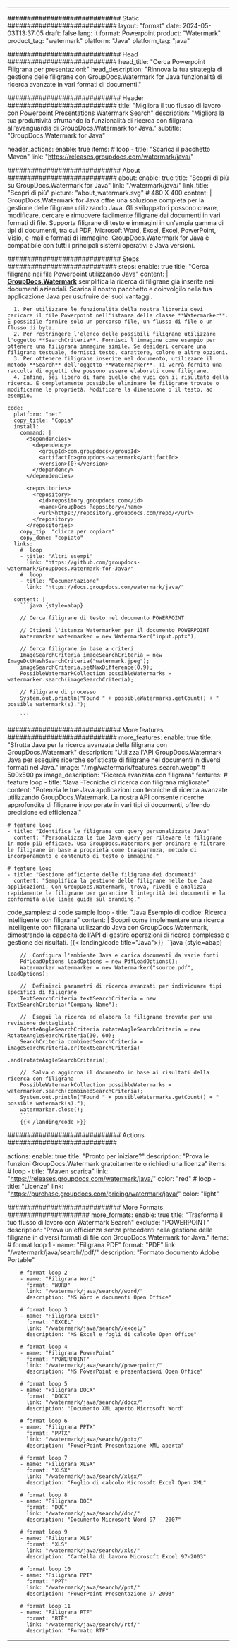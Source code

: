 
---
############################# Static ############################
layout: "format"
date:  2024-05-03T13:37:05
draft: false
lang: it
format: Powerpoint
product: "Watermark"
product_tag: "watermark"
platform: "Java"
platform_tag: "java"

############################# Head ############################
head_title: "Cerca Powerpoint Filigrana per presentazioni:"
head_description: "Rinnova la tua strategia di gestione delle filigrane con GroupDocs.Watermark for Java funzionalità di ricerca avanzate in vari formati di documenti."

############################# Header ############################
title: "Migliora il tuo flusso di lavoro con Powerpoint Presentations Watermark Search" 
description: "Migliora la tua produttività sfruttando la funzionalità di ricerca con filigrana all'avanguardia di GroupDocs.Watermark for Java."
subtitle: "GroupDocs.Watermark for Java" 

header_actions:
  enable: true
  items:
    #  loop
    - title: "Scarica il pacchetto Maven"
      link: "https://releases.groupdocs.com/watermark/java/"
      
############################# About ############################
about:
    enable: true
    title: "Scopri di più su GroupDocs.Watermark for Java"
    link: "/watermark/java/"
    link_title: "Scopri di più"
    picture: "about_watermark.svg" # 480 X 400
    content: |
       GroupDocs.Watermark for Java offre una soluzione completa per la gestione delle filigrane utilizzando Java. Gli sviluppatori possono creare, modificare, cercare e rimuovere facilmente filigrane dai documenti in vari formati di file. Supporta filigrane di testo e immagini in un'ampia gamma di tipi di documenti, tra cui PDF, Microsoft Word, Excel, Excel, PowerPoint, Visio, e-mail e formati di immagine. GroupDocs.Watermark for Java è compatibile con tutti i principali sistemi operativi e Java versioni.

############################# Steps ############################
steps:
    enable: true
    title: "Cerca filigrane nei file Powerpoint utilizzando Java"
    content: |
      **[GroupDocs.Watermark](https://products.groupdocs.com/watermark/java/)** semplifica la ricerca di filigrane già inserite nei documenti aziendali. Scarica il nostro pacchetto e coinvolgilo nella tua applicazione Java per usufruire dei suoi vantaggi.
      
      1. Per utilizzare le funzionalità della nostra libreria devi caricare il file Powerpoint nell'istanza della classe **Watermarker**. È possibile fornire solo un percorso file, un flusso di file o un flusso di byte.
      2. Per restringere l'elenco delle possibili filigrane utilizzare l'oggetto **SearchCriteria**. Fornisci l'immagine come esempio per ottenere una filigrana immagine simile. Se desideri cercare una filigrana testuale, fornisci testo, carattere, colore e altre opzioni.
      3. Per ottenere filigrane inserite nel documento, utilizzare il metodo **Search** dell'oggetto **Watermarker**. Ti verrà fornita una raccolta di oggetti che possono essere elaborati come filigrane.
      4. Infine, sei libero di fare quello che vuoi con il risultato della ricerca. È completamente possibile eliminare le filigrane trovate o modificarne le proprietà. Modificare la dimensione o il testo, ad esempio.
   
    code:
      platform: "net"
      copy_title: "Copia"
      install:
        command: |
          <dependencies>
            <dependency>
              <groupId>com.groupdocs</groupId>
              <artifactId>groupdocs-watermark</artifactId>
              <version>{0}</version>
            </dependency>
          </dependencies>

          <repositories>
            <repository>
              <id>repository.groupdocs.com</id>
              <name>GroupDocs Repository</name>
              <url>https://repository.groupdocs.com/repo/</url>
            </repository>
          </repositories>
        copy_tip: "clicca per copiare"
        copy_done: "copiato"
      links:
        #  loop
        - title: "Altri esempi"
          link: "https://github.com/groupdocs-watermark/GroupDocs.Watermark-for-Java/"
        #  loop
        - title: "Documentazione"
          link: "https://docs.groupdocs.com/watermark/java/"
          
      content: |
        ```java {style=abap}

        // Cerca filigrane di testo nel documento POWERPOINT

        // Ottieni l'istanza Watermarker per il documento POWERPOINT
        Watermarker watermarker = new Watermarker("input.pptx");

        // Cerca filigrane in base a criteri
        ImageSearchCriteria imageSearchCriteria = new ImageDctHashSearchCriteria("watermark.jpeg");
        imageSearchCriteria.setMaxDifference(0.9);
        PossibleWatermarkCollection possibleWatermarks = watermarker.search(imageSearchCriteria);

        // Filigrane di processo
        System.out.println("Found " + possibleWatermarks.getCount() + " possible watermark(s).");
        
        ```   
        
############################# More features ############################
more_features:
  enable: true
  title: "Sfrutta Java per la ricerca avanzata della filigrana con GroupDocs.Watermark"
  description: "Utilizza l'API GroupDocs.Watermark Java per eseguire ricerche sofisticate di filigrane nei documenti in diversi formati nel Java."
  image: "/img/watermark/features_search.webp" # 500x500 px
  image_description: "Ricerca avanzata con filigrana"
  features:
    # feature loop
    - title: "Java -Tecniche di ricerca con filigrana migliorate"
      content: "Potenzia le tue Java applicazioni con tecniche di ricerca avanzate utilizzando GroupDocs.Watermark. La nostra API consente ricerche approfondite di filigrane incorporate in vari tipi di documenti, offrendo precisione ed efficienza."

    # feature loop
    - title: "Identifica le filigrane con query personalizzate Java"
      content: "Personalizza le tue Java query per rilevare le filigrane in modo più efficace. Usa GroupDocs.Watermark per ordinare e filtrare le filigrane in base a proprietà come trasparenza, metodo di incorporamento e contenuto di testo o immagine."

    # feature loop
    - title: "Gestione efficiente delle filigrane dei documenti"
      content: "Semplifica la gestione delle filigrane nelle tue Java applicazioni. Con GroupDocs.Watermark, trova, rivedi e analizza rapidamente le filigrane per garantire l'integrità dei documenti e la conformità alle linee guida sul branding."
      
  code_samples:
    # code sample loop
    - title: "Java Esempio di codice: Ricerca intelligente con filigrana"
      content: |
        Scopri come implementare una ricerca intelligente con filigrana utilizzando Java con GroupDocs.Watermark, dimostrando la capacità dell'API di gestire operazioni di ricerca complesse e gestione dei risultati.
        {{< landing/code title="Java">}}
        ```java {style=abap}
        
        //  Configura l'ambiente Java e carica documenti da varie fonti
        PdfLoadOptions loadOptions = new PdfLoadOptions();
        Watermarker watermarker = new Watermarker("source.pdf", loadOptions);

        //  Definisci parametri di ricerca avanzati per individuare tipi specifici di filigrane
        TextSearchCriteria textSearchCriteria = new TextSearchCriteria("Company Name");

        //  Esegui la ricerca ed elabora le filigrane trovate per una revisione dettagliata
        RotateAngleSearchCriteria rotateAngleSearchCriteria = new RotateAngleSearchCriteria(30, 60);
        SearchCriteria combinedSearchCriteria = imageSearchCriteria.or(textSearchCriteria)
                                                                   .and(rotateAngleSearchCriteria);

        //  Salva o aggiorna il documento in base ai risultati della ricerca con filigrana
        PossibleWatermarkCollection possibleWatermarks = watermarker.search(combinedSearchCriteria);
        System.out.println("Found " + possibleWatermarks.getCount() + " possible watermark(s).");
        watermarker.close();
        ```
        {{< /landing/code >}}


############################# Actions ############################

actions:
  enable: true
  title: "Pronto per iniziare?"
  description: "Prova le funzioni GroupDocs.Watermark gratuitamente o richiedi una licenza"
  items:
    #  loop
    - title: "Maven scarica"
      link: "https://releases.groupdocs.com/watermark/java/"
      color: "red"
        #  loop
    - title: "Licenze"
      link: "https://purchase.groupdocs.com/pricing/watermark/java/"
      color: "light"


############################# More Formats #####################
more_formats:
    enable: true
    title: "Trasforma il tuo flusso di lavoro con Watermark Search"
    exclude: "POWERPOINT"
    description: "Prova un'efficienza senza precedenti nella gestione delle filigrane in diversi formati di file con GroupDocs.Watermark for Java."
    items: 
        # format loop 1
        - name: "Filigrana PDF"
          format: "PDF"
          link: "/watermark/java/search//pdf/"
          description: "Formato documento Adobe Portable"

        # format loop 2
        - name: "Filigrana Word"
          format: "WORD"
          link: "/watermark/java/search//word/"
          description: "MS Word e documenti Open Office"
          
        # format loop 3
        - name: "Filigrana Excel"
          format: "EXCEL"
          link: "/watermark/java/search//excel/"
          description: "MS Excel e fogli di calcolo Open Office"

        # format loop 4
        - name: "Filigrana PowerPoint"
          format: "POWERPOINT"
          link: "/watermark/java/search//powerpoint/"
          description: "MS PowerPoint e presentazioni Open Office"

        # format loop 5
        - name: "Filigrana DOCX"
          format: "DOCX"
          link: "/watermark/java/search//docx/"
          description: "Documento XML aperto Microsoft Word"
          
        # format loop 6
        - name: "Filigrana PPTX"
          format: "PPTX"
          link: "/watermark/java/search//pptx/"
          description: "PowerPoint Presentazione XML aperta"
          
        # format loop 7
        - name: "Filigrana XLSX"
          format: "XLSX"
          link: "/watermark/java/search//xlsx/"
          description: "Foglio di calcolo Microsoft Excel Open XML"

        # format loop 8
        - name: "Filigrana DOC"
          format: "DOC"
          link: "/watermark/java/search//doc/"
          description: "Documento Microsoft Word 97 - 2007"

        # format loop 9
        - name: "Filigrana XLS"
          format: "XLS"
          link: "/watermark/java/search//xls/"
          description: "Cartella di lavoro Microsoft Excel 97-2003"

        # format loop 10
        - name: "Filigrana PPT"
          format: "PPT"
          link: "/watermark/java/search//ppt/"
          description: "PowerPoint Presentazione 97-2003"

        # format loop 11
        - name: "Filigrana RTF"
          format: "RTF"
          link: "/watermark/java/search//rtf/"
          description: "Formato RTF"

---